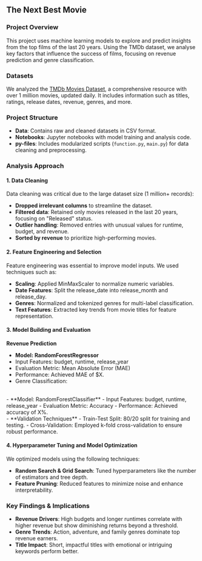 ## The Next Best Movie 

### Project Overview
This project uses machine learning models to explore and predict insights from the top films of the last 20 years. Using the TMDb dataset, we analyse key factors that influence the success of films, focusing on revenue prediction and genre classification.

### Datasets
We analyzed the [TMDb Movies Dataset](https://www.kaggle.com/datasets/asaniczka/tmdb-movies-dataset-2023-930k-movies), a comprehensive resource with over 1 million movies, updated daily. It includes information such as titles, ratings, release dates, revenue, genres, and more.

### Project Structure
- **Data**: Contains raw and cleaned datasets in CSV format.  
- **Notebooks**: Jupyter notebooks with model training and analysis code.  
- **py-files**: Includes modularized scripts (`function.py`, `main.py`) for data cleaning and preprocessing.  

### Analysis Approach

#### 1. Data Cleaning
Data cleaning was critical due to the large dataset size (1 million+ records):

- **Dropped irrelevant columns** to streamline the dataset.  
- **Filtered data**: Retained only movies released in the last 20 years, focusing on "Released" status.  
- **Outlier handling**: Removed entries with unusual values for runtime, budget, and revenue.  
- **Sorted by revenue** to prioritize high-performing movies.

#### 2. Feature Engineering and Selection 
Feature engineering was essential to improve model inputs. We used techniques such as:

- **Scaling**: Applied MinMaxScaler to normalize numeric variables.
- **Date Features**: Split the release_date into release_month and release_day.
- **Genres**: Normalized and tokenized genres for multi-label classification.
- **Text Features**: Extracted key trends from movie titles for feature representation.

#### 3. Model Building and Evaluation

**Revenue Prediction**

- **Model: RandomForestRegressor**
- Input Features: budget, runtime, release_year
- Evaluation Metric: Mean Absolute Error (MAE)
- Performance: Achieved MAE of $X.
- Genre Classification:
<br />
- **Model: RandomForestClassifier**
- Input Features: budget, runtime, release_year
- Evaluation Metric: Accuracy
- Performance: Achieved accuracy of X%.
<br />
- **Validation Techniques**
- Train-Test Split: 80/20 split for training and testing.
- Cross-Validation: Employed k-fold cross-validation to ensure robust performance.

#### 4. Hyperparameter Tuning and Model Optimization
We optimized models using the following techniques:

- **Random Search & Grid Search**: Tuned hyperparameters like the number of estimators and tree depth.
- **Feature Pruning**: Reduced features to minimize noise and enhance interpretability.

### Key Findings & Implications
- **Revenue Drivers**: High budgets and longer runtimes correlate with higher revenue but show diminishing returns beyond a threshold.
- **Genre Trends**: Action, adventure, and family genres dominate top revenue earners.
- **Title Impact**: Short, impactful titles with emotional or intriguing keywords perform better.

